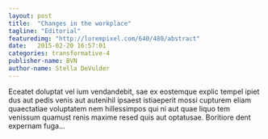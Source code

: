 ```yaml
---
layout: post
title:  "Changes in the workplace"
tagline: "Editorial"
featuredimg: "http://lorempixel.com/640/480/abstract"
date:   2015-02-20 16:57:01
categories: transformative-4
publisher-name: BVN
author-name: Stella DeVulder
---
```

Eceatet doluptat vel ium vendandebit, sae ex eostemque explic tempel ipiet dus aut pedis venis aut autenihil ipsaest istiaeperit mossi cupturem eliam quaectatiae voluptatem nem hillessimpos qui ni aut quae liquo tem venissum quamust renis maxime resed quis aut optatusae. Boritiore dent expernam fuga...